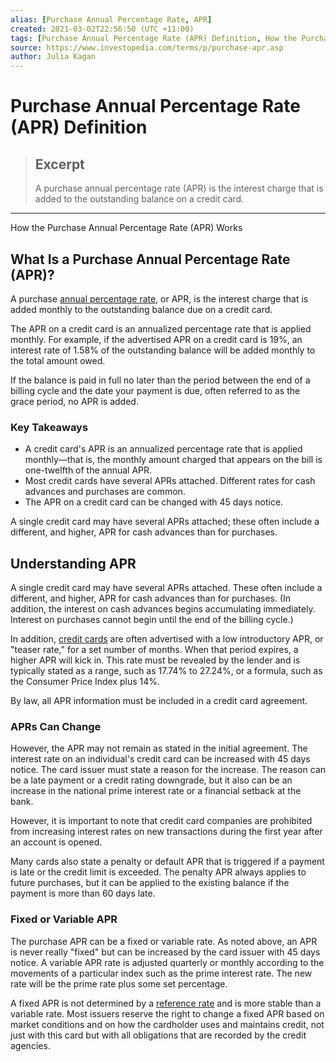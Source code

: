 ```yaml
---
alias: [Purchase Annual Percentage Rate, APR]
created: 2021-03-02T22:56:50 (UTC +11:00)
tags: [Purchase Annual Percentage Rate (APR) Definition, How the Purchase Annual Percentage Rate (APR) Works]
source: https://www.investopedia.com/terms/p/purchase-apr.asp
author: Julia Kagan
---
```


# Purchase Annual Percentage Rate (APR) Definition

> ## Excerpt
> A purchase annual percentage rate (APR) is the interest charge that is added to the outstanding balance on a credit card.

---

How the Purchase Annual Percentage Rate (APR) Works
## What Is a Purchase Annual Percentage Rate (APR)?

A purchase [annual percentage rate](https://www.investopedia.com/terms/a/apr.asp), or APR, is the interest charge that is added monthly to the outstanding balance due on a credit card. 

The APR on a credit card is an annualized percentage rate that is applied monthly. For example, if the advertised APR on a credit card is 19%, an interest rate of 1.58% of the outstanding balance will be added monthly to the total amount owed.

If the balance is paid in full no later than the period between the end of a billing cycle and the date your payment is due, often referred to as the grace period, no APR is added.

### Key Takeaways

-   A credit card's APR is an annualized percentage rate that is applied monthly—that is, the monthly amount charged that appears on the bill is one-twelfth of the annual APR.
-   Most credit cards have several APRs attached. Different rates for cash advances and purchases are common.
-   The APR on a credit card can be changed with 45 days notice.

A single credit card may have several APRs attached; these often include a different, and higher, APR for cash advances than for purchases.

## Understanding APR

A single credit card may have several APRs attached. These often include a different, and higher, APR for cash advances than for purchases. (In addition, the interest on cash advances begins accumulating immediately. Interest on purchases cannot begin until the end of the billing cycle.)

In addition, [credit cards](https://www.investopedia.com/articles/pf/10/credit-card-debit-card.asp) are often advertised with a low introductory APR, or "teaser rate," for a set number of months. When that period expires, a higher APR will kick in. This rate must be revealed by the lender and is typically stated as a range, such as 17.74% to 27.24%, or a formula, such as the Consumer Price Index plus 14%.

By law, all APR information must be included in a credit card agreement.

### APRs Can Change

However, the APR may not remain as stated in the initial agreement. The interest rate on an individual's credit card can be increased with 45 days notice. The card issuer must state a reason for the increase. The reason can be a late payment or a credit rating downgrade, but it also can be an increase in the national prime interest rate or a financial setback at the bank.

However, it is important to note that credit card companies are prohibited from increasing interest rates on new transactions during the first year after an account is opened.

Many cards also state a penalty or default APR that is triggered if a payment is late or the credit limit is exceeded. The penalty APR always applies to future purchases, but it can be applied to the existing balance if the payment is more than 60 days late.

### Fixed or Variable APR

The purchase APR can be a fixed or variable rate. As noted above, an APR is never really "fixed" but can be increased by the card issuer with 45 days notice. A variable APR rate is adjusted quarterly or monthly according to the movements of a particular index such as the prime interest rate. The new rate will be the prime rate plus some set percentage.

A fixed APR is not determined by a [reference rate](https://www.investopedia.com/terms/r/referencerate.asp) and is more stable than a variable rate. Most issuers reserve the right to change a fixed APR based on market conditions and on how the cardholder uses and maintains credit, not just with this card but with all obligations that are recorded by the credit agencies.
